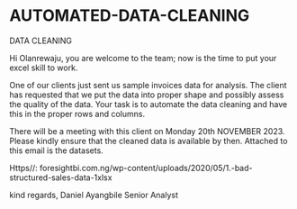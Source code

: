 # AUTOMATED-DATA-CLEANING
DATA CLEANING

Hi Olanrewaju,
you are welcome to the team; now is the time to put your excel skill to work.

One of our clients just sent us sample invoices data for analysis.
The client has requested that we put the data into proper shape and possibly assess the quality of the data.
Your task is to automate the data cleaning and have this in the proper rows and columns.

There will be a meeting with this client on Monday 20th NOVEMBER 2023. Please kindly ensure that the cleaned data is available by then.
Attached to this email is the datasets.

Https//: foresightbi.com.ng/wp-content/uploads/2020/05/1.-bad-structured-sales-data-1xlsx

 
kind regards, Daniel Ayangbile
Senior Analyst
 

